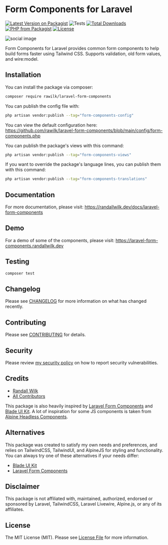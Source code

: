# Form Components for Laravel

[![Latest Version on Packagist](https://img.shields.io/packagist/v/rawilk/laravel-form-components.svg?style=flat-square)](https://packagist.org/packages/rawilk/laravel-form-components)
![Tests](https://github.com/rawilk/laravel-form-components/workflows/Tests/badge.svg?style=flat-square)
[![Total Downloads](https://img.shields.io/packagist/dt/rawilk/laravel-form-components.svg?style=flat-square)](https://packagist.org/packages/rawilk/laravel-form-components)
[![PHP from Packagist](https://img.shields.io/packagist/php-v/rawilk/laravel-form-components?style=flat-square)](https://packagist.org/packages/rawilk/laravel-form-components)
[![License](https://img.shields.io/github/license/rawilk/laravel-form-components?style=flat-square)](https://github.com/rawilk/laravel-form-components/blob/main/LICENSE.md)

![social image](https://banners.beyondco.de/Form%20Components%20for%20Laravel.png?theme=light&packageManager=composer+require&packageName=rawilk%2Flaravel-form-components&pattern=diagonalStripes&style=style_1&description=Form+components+built+for+tailwind+%26+Livewire&md=1&showWatermark=0&fontSize=100px&images=code)

Form Components for Laravel provides common form components to help build forms faster using Tailwind CSS. Supports validation, old form values, and wire:model.

## Installation

You can install the package via composer:

```bash
composer require rawilk/laravel-form-components
```

You can publish the config file with:

```bash
php artisan vendor:publish --tag="form-components-config"
```

You can view the default configuration here: https://github.com/rawilk/laravel-form-components/blob/main/config/form-components.php

You can publish the package's views with this command:

```bash
php artisan vendor:publish --tag="form-components-views"
```

If you want to override the package's language lines, you can publish them with this command:

```bash
php artisan vendor:publish --tag="form-components-translations"
```

## Documentation

For more documentation, please visit: https://randallwilk.dev/docs/laravel-form-components

## Demo

For a demo of some of the components, please visit: https://laravel-form-components.randallwilk.dev

## Testing

```bash
composer test
```

## Changelog

Please see [CHANGELOG](CHANGELOG.md) for more information on what has changed recently.

## Contributing

Please see [CONTRIBUTING](.github/CONTRIBUTING.md) for details.

## Security

Please review [my security policy](../../security) on how to report security vulnerabilities.

## Credits

-   [Randall Wilk](https://github.com/rawilk)
-   [All Contributors](../../contributors)

This package is also heavily inspired by [Laravel Form Components](https://github.com/protonemedia/laravel-form-components) and [Blade UI Kit](https://blade-ui-kit.com/).
A lot of inspiration for some JS components is taken from [Alpine Headless Components](https://alpinejs.dev/components#headless).

## Alternatives

This package was created to satisfy my own needs and preferences, and relies on TailwindCSS, TailwindUI, and AlpineJS for styling and functionality. You can always
try one of these alternatives if your needs differ:

-   [Blade UI Kit](https://blade-ui-kit.com/)
-   [Laravel Form Components](https://github.com/protonemedia/laravel-form-components)

## Disclaimer

This package is not affiliated with, maintained, authorized, endorsed or sponsored by Laravel, TailwindCSS, Laravel Livewire, Alpine.js, or any of its affiliates.

## License

The MIT License (MIT). Please see [License File](LICENSE.md) for more information.
